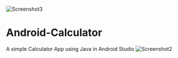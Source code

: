 ![Screenshot3](https://github.com/edutechab/Android-Calculator/assets/113289596/52ca5923-f6b2-4dec-b889-aca3aaeece9c)
# Android-Calculator
A simple Calculator App using Java in Android Studio
![Screenshot2](https://github.com/edutechab/Android-Calculator/assets/113289596/852c06b7-0fb6-401b-8e60-4b4e0dae8bd3)
